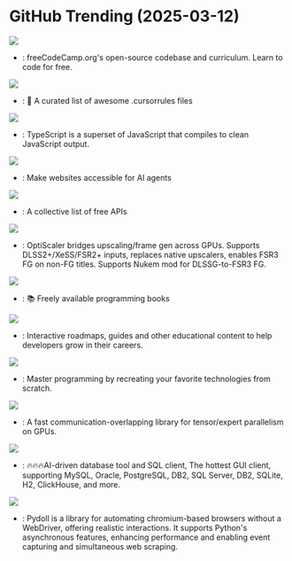 # GitHub Trending (2025-03-12)

![](https://img.shields.io/badge/TypeScript-New%20264-green?style=flat-square&logo=appveyor)
- [](https://github.comundefined): freeCodeCamp.org's open-source codebase and curriculum. Learn to code for free.

![](https://img.shields.io/badge/none-New%20625-green?style=flat-square&logo=appveyor)
- [](https://github.comundefined): 📄 A curated list of awesome .cursorrules files

![](https://img.shields.io/badge/TypeScript-New%20192-green?style=flat-square&logo=appveyor)
- [](https://github.comundefined): TypeScript is a superset of JavaScript that compiles to clean JavaScript output.

![](https://img.shields.io/badge/Python-New%201-green?style=flat-square&logo=appveyor)
- [](https://github.comundefined): Make websites accessible for AI agents

![](https://img.shields.io/badge/Python-New%20727-green?style=flat-square&logo=appveyor)
- [](https://github.comundefined): A collective list of free APIs

![](https://img.shields.io/badge/C%2B%2B-New%20191-green?style=flat-square&logo=appveyor)
- [](https://github.comundefined): OptiScaler bridges upscaling/frame gen across GPUs. Supports DLSS2+/XeSS/FSR2+ inputs, replaces native upscalers, enables FSR3 FG on non-FG titles. Supports Nukem mod for DLSSG-to-FSR3 FG.

![](https://img.shields.io/badge/HTML-New%20355-green?style=flat-square&logo=appveyor)
- [](https://github.comundefined): 📚 Freely available programming books

![](https://img.shields.io/badge/TypeScript-New%20598-green?style=flat-square&logo=appveyor)
- [](https://github.comundefined): Interactive roadmaps, guides and other educational content to help developers grow in their careers.

![](https://img.shields.io/badge/Markdown-New%201-green?style=flat-square&logo=appveyor)
- [](https://github.comundefined): Master programming by recreating your favorite technologies from scratch.

![](https://img.shields.io/badge/C%2B%2B-New%2073-green?style=flat-square&logo=appveyor)
- [](https://github.comundefined): A fast communication-overlapping library for tensor/expert parallelism on GPUs.

![](https://img.shields.io/badge/Java-New%20249-green?style=flat-square&logo=appveyor)
- [](https://github.comundefined): 🔥🔥🔥AI-driven database tool and SQL client, The hottest GUI client, supporting MySQL, Oracle, PostgreSQL, DB2, SQL Server, DB2, SQLite, H2, ClickHouse, and more.

![](https://img.shields.io/badge/Python-New%20479-green?style=flat-square&logo=appveyor)
- [](https://github.comundefined): Pydoll is a library for automating chromium-based browsers without a WebDriver, offering realistic interactions. It supports Python's asynchronous features, enhancing performance and enabling event capturing and simultaneous web scraping.

